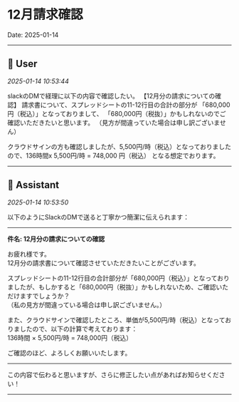 # 12月請求確認

Date: 2025-01-14

---

## 👤 User
*2025-01-14 10:53:44*

slackのDMで経理に以下の内容で確認したい。
【12月分の請求についての確認】
請求書について、スプレッドシートの11-12行目の合計の部分が 「680,000円（税込）」となっておりまして、 「680,000円（税抜）」かもしれないのでご確認いただきたいと思います。
（見方が間違っていた場合は申し訳ございません）

クラウドサインの方も確認しましたが、5,500円/時（税込）となっておりましたので、136時間x 5,500円/時 = 748,000 円（税込） となる想定でおります。

---

## 🤖 Assistant
*2025-01-14 10:53:50*

以下のようにSlackのDMで送ると丁寧かつ簡潔に伝えられます：

---

**件名: 12月分の請求についての確認**

お疲れ様です。  
12月分の請求書について確認させていただきたいことがございます。  

スプレッドシートの11-12行目の合計部分が「680,000円（税込）」となっておりましたが、もしかすると「680,000円（税抜）」かもしれないため、ご確認いただけますでしょうか？  
（私の見方が間違っている場合は申し訳ございません。）

また、クラウドサインで確認したところ、単価が5,500円/時（税込）となっておりましたので、以下の計算で考えております：  
136時間 × 5,500円/時 = 748,000円（税込）  

ご確認のほど、よろしくお願いいたします。  

--- 

この内容で伝わると思いますが、さらに修正したい点があればお知らせください！

---
